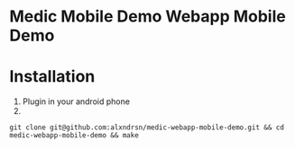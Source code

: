 Medic Mobile Demo Webapp Mobile Demo
====================================

# Installation

1. Plugin in your android phone
2.

	git clone git@github.com:alxndrsn/medic-webapp-mobile-demo.git && cd medic-webapp-mobile-demo && make
